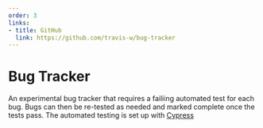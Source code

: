 ```yaml
---
order: 3
links:
- title: GitHub
  link: https://github.com/travis-w/bug-tracker
---
```

# Bug Tracker

<!-- summary -->
An experimental bug tracker that requires a failiing automated test for each bug. Bugs can then be re-tested as needed and marked complete once the tests pass. The automated testing is set up with [Cypress](https://cypress.io)
<!-- /summary -->